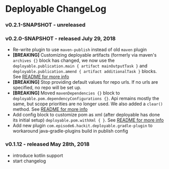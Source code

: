 # Deployable ChangeLog

### v0.2.1-SNAPSHOT - unreleased


### v0.2.0-SNAPSHOT - released July 29, 2018
- Re-write plugin to use `maven-publish` instead of old `maven` plugin
- **[BREAKING]** Customizing deployable artifacts (formerly via maven's `archives {}` block has changed, we now use the `deployable.publication.main { artifact mainOutputTask }` and `deployable.publication.amend { artifact additionalTask }` blocks. See [README for more info](README.md#customize-published-artifacts)
- **[BREAKING]** Stop providing default values for repo urls. If no urls are specified, no repo will be set up.
- **[BREAKING]** Moved `mavenDependencies {}` block to `deployable.pom.dependencyConfigurations {}`. Api remains mostly the same, but scope priorities are no longer used. We also added a `clear()` method. See [README for more info](README.md#customize-dependencies)
- Add config block to customize pom as xml (after deployable has done its initial setup) `deployable.pom.withXml { }`. See [README for more info](README.md#customize-pom-as-xml)
- Add new plugin `com.episode6.hackit.deployable.gradle-plugin` to workaround java-gradle-plugins build in publish config


### v0.1.12 - released May 28th, 2018
- introduce kotlin support
- start changelog

